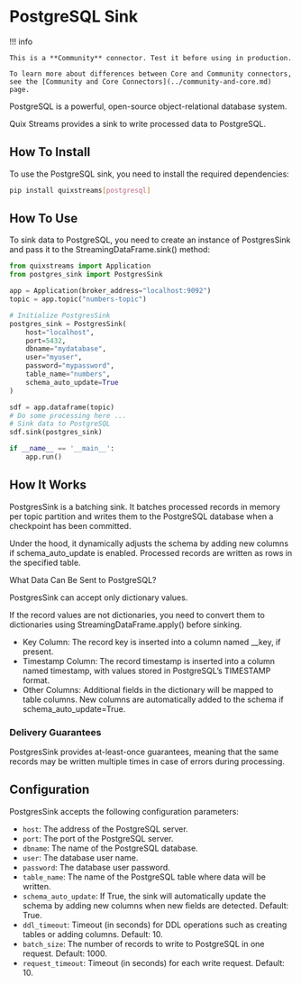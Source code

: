 # PostgreSQL Sink

!!! info

    This is a **Community** connector. Test it before using in production.

    To learn more about differences between Core and Community connectors, see the [Community and Core Connectors](../community-and-core.md) page.

PostgreSQL is a powerful, open-source object-relational database system.

Quix Streams provides a sink to write processed data to PostgreSQL.

## How To Install

To use the PostgreSQL sink, you need to install the required dependencies:

```bash
pip install quixstreams[postgresql]
```

## How To Use

To sink data to PostgreSQL, you need to create an instance of PostgresSink and pass it to the StreamingDataFrame.sink() method:

```python
from quixstreams import Application
from postgres_sink import PostgresSink

app = Application(broker_address="localhost:9092")
topic = app.topic("numbers-topic")

# Initialize PostgresSink
postgres_sink = PostgresSink(
    host="localhost",
    port=5432,
    dbname="mydatabase",
    user="myuser",
    password="mypassword",
    table_name="numbers",
    schema_auto_update=True
)

sdf = app.dataframe(topic)
# Do some processing here ...
# Sink data to PostgreSQL
sdf.sink(postgres_sink)

if __name__ == '__main__':
    app.run()
```

## How It Works

PostgresSink is a batching sink.
It batches processed records in memory per topic partition and writes them to the PostgreSQL database when a checkpoint has been committed.

Under the hood, it dynamically adjusts the schema by adding new columns if schema_auto_update is enabled. Processed records are written as rows in the specified table.

What Data Can Be Sent to PostgreSQL?

PostgresSink can accept only dictionary values.

If the record values are not dictionaries, you need to convert them to dictionaries using StreamingDataFrame.apply() before sinking.
- Key Column: The record key is inserted into a column named __key, if present.
- Timestamp Column: The record timestamp is inserted into a column named timestamp, with values stored in PostgreSQL’s TIMESTAMP format.
- Other Columns: Additional fields in the dictionary will be mapped to table columns. New columns are automatically added to the schema if schema_auto_update=True.

### Delivery Guarantees

PostgresSink provides at-least-once guarantees, meaning that the same records may be written multiple times in case of errors during processing.


## Configuration

PostgresSink accepts the following configuration parameters:

- `host`: The address of the PostgreSQL server.
- `port`: The port of the PostgreSQL server.
- `dbname`: The name of the PostgreSQL database.
- `user`: The database user name.
- `password`: The database user password.
- `table_name`: The name of the PostgreSQL table where data will be written.
- `schema_auto_update`: If True, the sink will automatically update the schema by adding new columns when new fields are detected. Default: True.
- `ddl_timeout`: Timeout (in seconds) for DDL operations such as creating tables or adding columns. Default: 10.
- `batch_size`: The number of records to write to PostgreSQL in one request. Default: 1000.
- `request_timeout`: Timeout (in seconds) for each write request. Default: 10.

